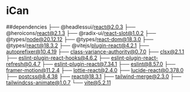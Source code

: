 # iCan
##dependencies
├── @headlessui/react@2.0.3
├── @heroicons/react@2.1.3
├── @radix-ui/react-slot@1.0.2
├── @types/node@20.12.12
├── @types/react-dom@18.3.0
├── @types/react@18.3.2
├── @vitejs/plugin-react@4.2.1
├── autoprefixer@10.4.19
├── class-variance-authority@0.7.0
├── clsx@2.1.1
├── eslint-plugin-react-hooks@4.6.2
├── eslint-plugin-react-refresh@0.4.7
├── eslint-plugin-react@7.34.1
├── eslint@8.57.0
├── framer-motion@11.2.4
├── lottie-react@2.4.0
├── lucide-react@0.378.0
├── postcss@8.4.38
├── react@18.3.1
├── tailwind-merge@2.3.0
├── tailwindcss-animate@1.0.7
└── vite@5.2.11
